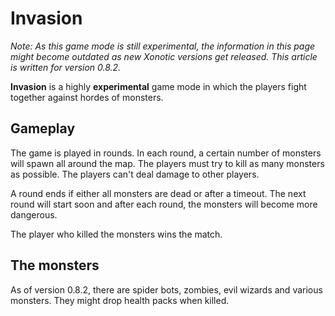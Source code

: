 Invasion
========

*Note: As this game mode is still experimental, the information in this page might become outdated as new Xonotic versions get released. This article is written for version 0.8.2.*

**Invasion** is a highly **experimental** game mode in which the players fight together against hordes of monsters.

Gameplay
--------
The game is played in rounds. In each round, a certain number of monsters will spawn all around the map. The players must try to kill as many monsters as possible. The players can't deal damage to other players.

A round ends if either all monsters are dead or after a timeout. The next round will start soon and after each round, the monsters will become more dangerous.

The player who killed the monsters wins the match.

The monsters
------------
As of version 0.8.2, there are spider bots, zombies, evil wizards and various monsters. They might drop health packs when killed.